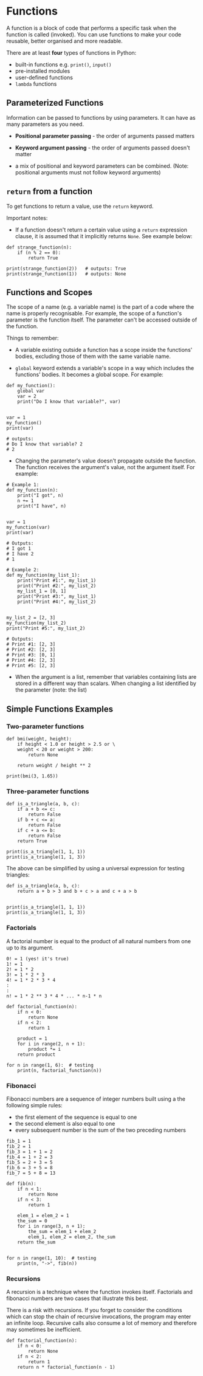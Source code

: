 # Functions

A function is a block of code that performs a specific task when the function is called (invoked). You can use functions to make your code reusable, better organised and more readable.

There are at least **four** types of functions in Python:

* built-in functions e.g. `print()`, `input()`
* pre-installed modules
* user-defined functions
* `lambda` functions

## Parameterized Functions

Information can be passed to functions by using parameters. It can have as many parameters as you need.

* **Positional parameter passing** - the order of arguments passed matters

* **Keyword argument passing** - the order of arguments passed doesn't matter

* a mix of positional and keyword parameters can be combined. (Note: positional arguments must not follow keyword arguments)

## `return` from a function

To get functions to return a value, use the `return` keyword.

Important notes:
* If a function doesn't return a certain value using a `return` expression clause, it is assumed that it implicitly returns `None`. See example below:

```
def strange_function(n):
    if (n % 2 == 0):
        return True

print(strange_function(2))   # outputs: True
print(strange_function(1))   # outputs: None
```

## Functions and Scopes

The scope of a name (e.g. a variable name) is the part of a code where the name is properly recognisable. For example, the scope of a function's parameter is the function itself. The parameter can't be accessed outside of the function.

Things to remember:

* A variable existing outside a function has a scope inside the functions' bodies, excluding those of them with the same variable name.

* `global` keyword extends a variable's scope in a way which includes the functions' bodies. It becomes a global scope. For example:

```
def my_function():
    global var
    var = 2
    print("Do I know that variable?", var)


var = 1
my_function()
print(var)

# outputs:
# Do I know that variable? 2
# 2
```

* Changing the parameter's value doesn't propagate outside the function. The function receives the argument's value, not the argument itself. For example:

```
# Example 1:
def my_function(n):
    print("I got", n)
    n += 1
    print("I have", n)


var = 1
my_function(var)
print(var)

# Outputs:
# I got 1
# I have 2
# 1

# Example 2:
def my_function(my_list_1):
    print("Print #1:", my_list_1)
    print("Print #2:", my_list_2)
    my_list_1 = [0, 1]
    print("Print #3:", my_list_1)
    print("Print #4:", my_list_2)


my_list_2 = [2, 3]
my_function(my_list_2)
print("Print #5:", my_list_2)

# Outputs:
# Print #1: [2, 3]
# Print #2: [2, 3]
# Print #3: [0, 1]
# Print #4: [2, 3]
# Print #5: [2, 3]
```

* When the argument is a list, remember that variables containing lists are stored in a different way than scalars. When changing a list identified by the parameter (note: the list)

## Simple Functions Examples

### Two-parameter functions

```
def bmi(weight, height):
    if height < 1.0 or height > 2.5 or \
    weight < 20 or weight > 200:
        return None

    return weight / height ** 2

print(bmi(3, 1.65))
```

### Three-parameter functions

```
def is_a_triangle(a, b, c):
    if a + b <= c:
        return False
    if b + c <= a:
        return False
    if c + a <= b:
        return False
    return True

print(is_a_triangle(1, 1, 1))
print(is_a_triangle(1, 1, 3))
```

The above can be simplified by using a universal expression for testing triangles:

```
def is_a_triangle(a, b, c):
    return a + b > 3 and b + c > a and c + a > b


print(is_a_triangle(1, 1, 1))
print(is_a_triangle(1, 1, 3))
```

### Factorials

A factorial number is equal to the product of all natural numbers from one up to its argument.
```
0! = 1 (yes! it's true)
1! = 1
2! = 1 * 2
3! = 1 * 2 * 3
4! = 1 * 2 * 3 * 4
:
:
n! = 1 * 2 ** 3 * 4 * ... * n-1 * n
```

```
def factorial_function(n):
    if n < 0:
        return None
    if n < 2:
        return 1
    
    product = 1
    for i in range(2, n + 1):
        product *= i
    return product

for n in range(1, 6):  # testing
    print(n, factorial_function(n))
```

### Fibonacci

Fibonacci numbers are a sequence of integer numbers built using a the following simple rules:
* the first element of the sequence is equal to one
* the second element is also equal to one
* every subsequent number is the sum of the two preceding numbers

```
fib_1 = 1
fib_2 = 1
fib_3 = 1 + 1 = 2
fib_4 = 1 + 2 = 3
fib_5 = 2 + 3 = 5
fib_6 = 3 + 5 = 8
fib_7 = 5 + 8 = 13
```

```
def fib(n):
    if n < 1:
        return None
    if n < 3:
        return 1

    elem_1 = elem_2 = 1
    the_sum = 0
    for i in range(3, n + 1):
        the_sum = elem_1 + elem_2
        elem_1, elem_2 = elem_2, the_sum
    return the_sum


for n in range(1, 10):  # testing
    print(n, "->", fib(n))

```

### Recursions

A recursion is a technique where the function invokes itself. Factorials and fibonacci numbers are two cases that illustrate this best.

There is a risk with recursions. If you forget to consider the conditions which can stop the chain of recursive invocations, the program may enter an infinite loop. Recursive calls also consume a lot of memory and therefore may sometimes be inefficient.

```
def factorial_function(n):
    if n < 0:
        return None
    if n < 2:
        return 1
    return n * factorial_function(n - 1)
```